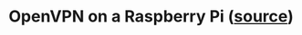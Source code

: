 # OpenVPN on a Raspberry Pi ([source](https://www.kuketz-blog.de/pivpn-raspberry-pi-mit-openvpn-raspberry-pi-teil3/))
